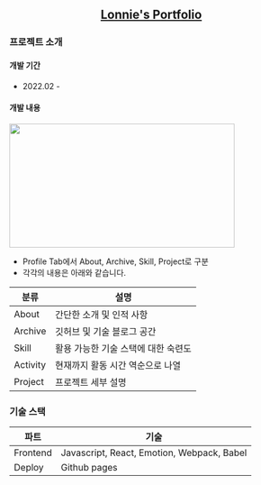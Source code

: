 <h2 align="center">
  <a href="https://aosjehdgus.github.io/lonnie-portfolio/" target="_blank">Lonnie's Portfolio</a>
</h2>
<div align="center">
</div>

### 프로젝트 소개
#### 개발 기간
- 2022.02 - 

#### 개발 내용
<img src="https://user-images.githubusercontent.com/66933768/161512635-0cec5b4a-005e-42fa-b5e9-ebcb36a32eed.gif" width="400" height="220" />

- Profile Tab에서 About, Archive, Skill, Project로 구분
- 각각의 내용은 아래와 같습니다.
  
|분류|설명|
|---|---|
|About|간단한 소개 및 인적 사항|
|Archive|깃허브 및 기술 블로그 공간|
|Skill|활용 가능한 기술 스택에 대한 숙련도|
|Activity|현재까지 활동 시간 역순으로 나열|
|Project|프로젝트 세부 설명|

### 기술 스택
|파트|기술|
|---|---|
|Frontend|Javascript, React, Emotion, Webpack, Babel|
|Deploy|Github pages|
